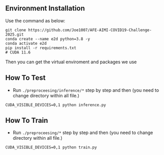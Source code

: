 ## Environment Installation
Use the command as below:
```
git clone https://github.com/Joe1007/AFE-AIMI-COVID19-Challenge-2025.git
conda create --name e2d python=3.8 -y
conda activate e2d 
pip install -r requirements.txt
# CUDA 11.6
```
Then you can get the virtual enviroment and packages we use


## How To Test

- Run `./preproceesing/inference/*` step by step and then (you need to change directory within all file.)
```
CUDA_VISIBLE_DEVICES=0,1 python inference.py
```

## How To Train
- Run `./preproceesing/*` step by step and then (you need to change directory within all file.)
```
CUDA_VISIBLE_DEVICES=0,1 python train.py
```
